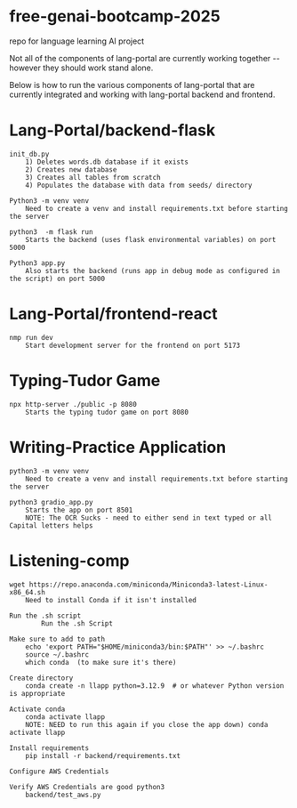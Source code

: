# free-genai-bootcamp-2025
repo for language learning AI project

Not all of the components of lang-portal are currently working together -- however they should work stand alone.

Below is how to run the various components of lang-portal that are currently integrated and working with lang-portal backend and frontend.

# Lang-Portal/backend-flask
    init_db.py 	
        1) Deletes words.db database if it exists
        2) Creates new database
        3) Creates all tables from scratch
        4) Populates the database with data from seeds/ directory
    
    Python3 -m venv venv
        Need to create a venv and install requirements.txt before starting the server
    
    python3  -m flask run
        Starts the backend (uses flask environmental variables) on port 5000
    
    Python3 app.py
        Also starts the backend (runs app in debug mode as configured in the script) on port 5000
    
# Lang-Portal/frontend-react
    nmp run dev
        Start development server for the frontend on port 5173 


# Typing-Tudor Game
    npx http-server ./public -p 8080
        Starts the typing tudor game on port 8080
    
# Writing-Practice Application
    python3 -m venv venv
        Need to create a venv and install requirements.txt before starting the server

    python3 gradio_app.py
        Starts the app on port 8501
        NOTE: The OCR Sucks - need to either send in text typed or all Capital letters helps
    
    
# Listening-comp
    wget https://repo.anaconda.com/miniconda/Miniconda3-latest-Linux-x86_64.sh
        Need to install Conda if it isn't installed
    
    Run the .sh script
        	Run the .sh Script
    
    Make sure to add to path
        echo 'export PATH="$HOME/miniconda3/bin:$PATH"' >> ~/.bashrc
        source ~/.bashrc
        which conda  (to make sure it's there)
        
    Create directory
        conda create -n llapp python=3.12.9  # or whatever Python version is appropriate
    
    Activate conda
        conda activate llapp
        NOTE: NEED to run this again if you close the app down)	conda activate llapp
    
    Install requirements
        pip install -r backend/requirements.txt

    Configure AWS Credentials	

    Verify AWS Credentials are good	python3
        backend/test_aws.py

